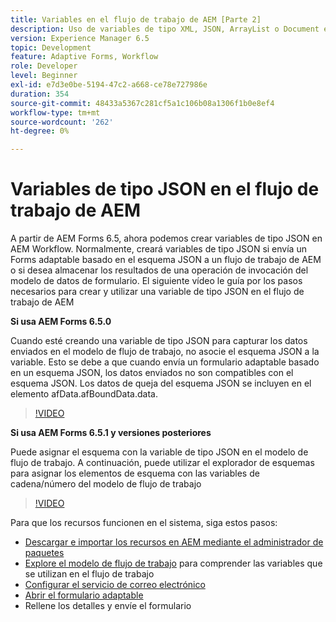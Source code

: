 ```yaml
---
title: Variables en el flujo de trabajo de AEM [Parte 2]
description: Uso de variables de tipo XML, JSON, ArrayList o Document en un flujo de trabajo de AEM
version: Experience Manager 6.5
topic: Development
feature: Adaptive Forms, Workflow
role: Developer
level: Beginner
exl-id: e7d3e0be-5194-47c2-a668-ce78e727986e
duration: 354
source-git-commit: 48433a5367c281cf5a1c106b08a1306f1b0e8ef4
workflow-type: tm+mt
source-wordcount: '262'
ht-degree: 0%

---
```


# Variables de tipo JSON en el flujo de trabajo de AEM

A partir de AEM Forms 6.5, ahora podemos crear variables de tipo JSON en AEM Workflow. Normalmente, creará variables de tipo JSON si envía un Forms adaptable basado en el esquema JSON a un flujo de trabajo de AEM o si desea almacenar los resultados de una operación de invocación del modelo de datos de formulario. El siguiente vídeo le guía por los pasos necesarios para crear y utilizar una variable de tipo JSON en el flujo de trabajo de AEM

**Si usa AEM Forms 6.5.0**

Cuando esté creando una variable de tipo JSON para capturar los datos enviados en el modelo de flujo de trabajo, no asocie el esquema JSON a la variable. Esto se debe a que cuando envía un formulario adaptable basado en un esquema JSON, los datos enviados no son compatibles con el esquema JSON. Los datos de queja del esquema JSON se incluyen en el elemento afData.afBoundData.data.

>[!VIDEO](https://video.tv.adobe.com/v/26444?quality=12&learn=on)


**Si usa AEM Forms 6.5.1 y versiones posteriores**

Puede asignar el esquema con la variable de tipo JSON en el modelo de flujo de trabajo. A continuación, puede utilizar el explorador de esquemas para asignar los elementos de esquema con las variables de cadena/número del modelo de flujo de trabajo

>[!VIDEO](https://video.tv.adobe.com/v/35331?quality=12&learn=on&captions=spa)

Para que los recursos funcionen en el sistema, siga estos pasos:

* [Descargar e importar los recursos en AEM mediante el administrador de paquetes](assets/jsonandstringvariable.zip)
* [Explore el modelo de flujo de trabajo](http://localhost:4502/editor.html/conf/global/settings/workflow/models/jsonvariable.html) para comprender las variables que se utilizan en el flujo de trabajo
* [Configurar el servicio de correo electrónico](https://helpx.adobe.com/es/experience-manager/6-5/sites/administering/using/notification.html#ConfiguringtheMailService)
* [Abrir el formulario adaptable](http://localhost:4502/content/dam/formsanddocuments/afbasedonjson/jcr:content?wcmmode=disabled)
* Rellene los detalles y envíe el formulario
